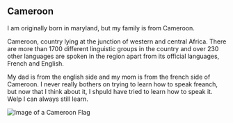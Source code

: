 ## Cameroon

I am originally born in maryland, but my family is from Cameroon.

Cameroon, country lying at the junction of western and central Africa. There are more than 1700 different linguistic groups in the country and over 230 other languages are spoken in the region apart from its official languages, French and English.

My dad is from the english side and my mom is from the french side of Cameroon. I never really bothers on trying to learn how to speak freanch, but now that I think about it, I shpuld have tried to learn how to speak it. Welp I can always still learn.

![Image of a Cameroon Flag](https://wonderfulengineering.com/wp-content/uploads/2015/08/Cameroon-Flag-2.jpg)
